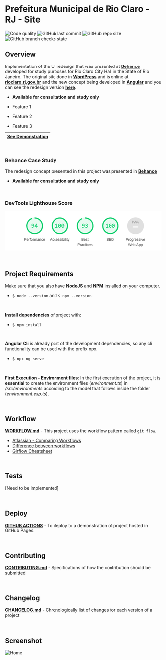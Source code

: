 # **Prefeitura Municipal de Rio Claro - RJ - Site**
![Code quality](https://img.shields.io/scrutinizer/quality/g/miguelsmuller/site-prefeitura-rioclaro/master?style=flat-square)
![GitHub last commit](https://img.shields.io/github/last-commit/miguelsmuller/site-prefeitura-rioclaro?style=flat-square)
![GitHub repo size](https://img.shields.io/github/repo-size/miguelsmuller/site-prefeitura-rioclaro?style=flat-square)
![GitHub branch checks state](https://img.shields.io/github/checks-status/miguelsmuller/site-prefeitura-rioclaro/master?style=flat-square)

## **Overview**
Implementation of the UI redesign that was presented at [**Behance**](https://www.behance.net/gallery/80414855/Redesign-Rio-Claro-City-Hall-Website) developed for study purposes for Rio Claro City Hall in the State of Rio Janeiro. The original site done in [**WordPress**](https://wordpress.org/) and is online at [**rioclaro.rj.gov.br**](https://rioclaro.rj.gov.br/) and  the new concept being developed in **[Angular](https://angular.io/)** and you can see the redesign version [**here**](https://miguelsmuller.github.io/pmrc-site/).

- **Available for consultation and study only**

- Feature 1
- Feature 2
- Feature 3

|[See Demonstration](https://prefeitura-rioclaro.web.app/) |
|:---------------------------------------------------:|

<br>

### **Behance Case Study** 
The redesign concept presented in this project was presented in
[**Behance**](https://www.behance.net/gallery/80414855/Redesign-Rio-Claro-City-Hall-Website) 


- **Available for consultation and study only**

<br>

### **DevTools Lighthouse Score** 
![Score DevTools LightHouse](docs/score-devtools-lighthouse.png "Score DevTools LightHouse")

<br>

## **Project Requirements**  
Make sure that you also have **[NodeJS](https://nodejs.org/)** and **[NPM](https://www.npmjs.com/)** installed on your computer.
- `$ node --version` and `$ npm --version`

<br/>

**Install dependencies** of project with:  
- `$ npm install`

<br/>

**Angular Cli** is already part of the development dependencies, so any cli functionality can be used with the prefix npx.

- `$ npx ng serve`

<br/>

**First Execution - Environment files**: In the first execution of the project, it is **essential** to create the environment files (_environment.ts_) in _/src/environments_ according to the model that follows inside the folder (_environment.exp.ts_).

<br/>

## **Workflow**  
**[WORKFLOW.md](WORKFLOW.md)** - This project uses the workflow pattern called `git flow`.
- [Atlassian - Comparing Workflows](https://www.atlassian.com/br/git/tutorials/comparing-workflows/gitflow-workflow)
- [Difference between workflows](https://www.zup.com.br/blog/git-workflow)
- [Girflow Cheatsheet](https://danielkummer.github.io/git-flow-cheatsheet/index.pt_BR.html)

<br/>

## **Tests**  
[Need to be implemented]

<br/>

## **Deploy**  
**[GITHUB ACTIONS](https://github.com/miguelsmuller/site-prefeitura-rioclaro/actions/workflows/push-to-gh-pages.yml)** - To deploy to a demonstration of project hosted in GitHub Pages.

<br/>

## **Contributing**  
**[CONTRIBUTING.md](CONTRIBUTING.md)** - Specifications of how the contribution should be submitted

<br/>

## **Changelog**  
**[CHANGELOG.md](CHANGELOG.md)** - Chronologically list of changes for each version of a project

<br>

## **Screenshot**
![Home](design/screenshot.jpeg "Title")


